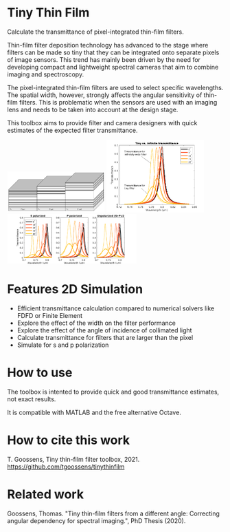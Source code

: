 # Tiny Thin Film
Calculate the transmittance of pixel-integrated thin-film filters.

Thin-film filter deposition technology has advanced to the stage where filters can be made so tiny that they can be integrated onto separate pixels of image sensors.
This trend has mainly been driven by the need for developing compact and lightweight spectral cameras that aim to combine imaging and spectroscopy. 

The pixel-integrated thin-film filters are used to select specific wavelengths. The spatial width, however, strongly affects the angular sensitivity of thin-film filters.
This is problematic when the sensors are used with an imaging lens and needs to be taken into account at the design stage.

This toolbox aims to provide filter and camera designers with quick estimates of the expected filter transmittance.


<div>
<img src="./doc/img/pixelfilters.png" alt="Pixel integrated thin-film filters" width="45%" >
<img src="./doc/img/tinyfabry.png" alt="Tiny Fabry-Pérot transmittance" width="45%" >
</div>

<img src="./doc/img/polarized.png" alt="Differences in polarization" width="60%" >


# Features 2D Simulation

- Efficient transmittance calculation compared to numerical solvers like FDFD or Finite Element
- Explore the effect of the width on the filter performance
- Explore the effect of the angle of incidence of collimated light
- Calculate transmittance for filters that are larger than the pixel
- Simulate for s and p polarization

# How to use

The toolbox is intented to provide quick and good transmittance estimates, not exact results.

It is compatible with MATLAB and the free alternative Octave.


# How to cite this work

T. Goossens, Tiny thin-film filter toolbox, 2021. https://github.com/tgoossens/tinythinfilm

# Related work
Goossens, Thomas. "Tiny thin-film filters from a different angle: Correcting angular dependency for spectral imaging.", PhD Thesis (2020).  

